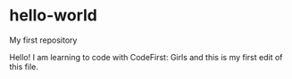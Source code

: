 # hello-world
My first repository


Hello! I am learning to code with CodeFirst: Girls and this is my first edit of this file. 
